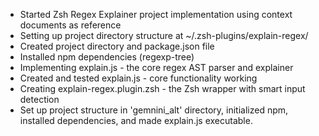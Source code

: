 - Started Zsh Regex Explainer project implementation using context documents as reference
- Setting up project directory structure at ~/.zsh-plugins/explain-regex/
- Created project directory and package.json file
- Installed npm dependencies (regexp-tree)
- Implementing explain.js - the core regex AST parser and explainer
- Created and tested explain.js - core functionality working
- Creating explain-regex.plugin.zsh - the Zsh wrapper with smart input detection
- Set up project structure in 'gemnini_alt' directory, initialized npm, installed dependencies, and made explain.js executable.